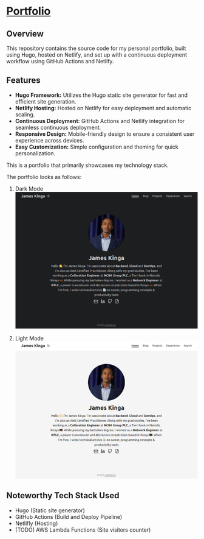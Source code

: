 # [Portfolio](https://kingaj.netlify.app/)

## Overview

This repository contains the source code for my personal portfolio, built using Hugo, hosted on Netlify, and set up with a continuous deployment workflow using GitHub Actions and Netlify.

## Features

- **Hugo Framework:** Utilizes the Hugo static site generator for fast and efficient site generation.
- **Netlify Hosting:** Hosted on Netlify for easy deployment and automatic scaling.
- **Continuous Deployment:** GitHub Actions and Netlify integration for seamless continuous deployment.
- **Responsive Design:** Mobile-friendly design to ensure a consistent user experience across devices.
- **Easy Customization:** Simple configuration and theming for quick personalization.



This is a portfolio that primarily showcases my technology stack.

The portfolio looks as follows:

1. Dark Mode
   ![](static/home/portfolio-home-darkmode.png)

2. Light Mode
   ![](static/home/portfolio-home-lightmode.png)

## Noteworthy Tech Stack Used

- Hugo (Static site generator)
- GitHub Actions (Build and Deploy Pipeline)
- Netlifly (Hosting)
- [TODO] AWS Lambda Functions (Site visitors counter)